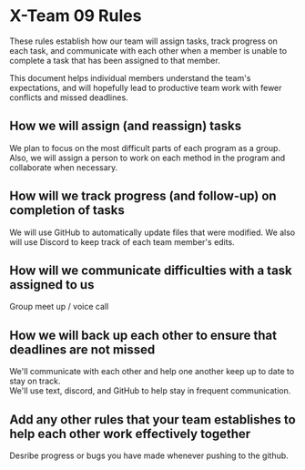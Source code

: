 # X-Team 09 Rules


These rules establish how our team will assign tasks,
track progress on each task, and communicate with each other 
when a member is unable to complete a task that has been assigned to that member.

This document helps individual members understand the team's expectations,
and will hopefully lead to productive team work with fewer conflicts
and missed deadlines.

## How we will assign (and reassign) tasks

We plan to focus on the most difficult parts of each program as a group.  Also, we will assign a person to work on each method in the program and collaborate when necessary.


## How will we track progress (and follow-up) on completion of tasks

We will use GitHub to automatically update files that were modified.  We also will use Discord to keep track of each team member's edits.


## How will we communicate difficulties with a task assigned to us
Group meet up / voice call


## How we will back up each other to ensure that deadlines are not missed
We'll communicate with each other and help one another keep up to date to stay on track.  
We'll use text, discord, and GitHub to help stay in frequent communication.


## Add any other rules that your team establishes to help each other work effectively together
Desribe progress or bugs you have made whenever pushing to the github.


